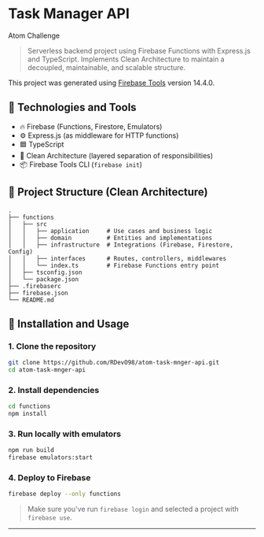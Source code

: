 # Task Manager API
Atom Challenge

>Serverless backend project using Firebase Functions with Express.js and TypeScript. Implements Clean Architecture to maintain a decoupled, maintainable, and scalable structure.

This project was generated using [Firebase Tools](https://www.npmjs.com/package/firebase-tools) version 14.4.0.

## 🚀 Technologies and Tools

- 🔥 Firebase (Functions, Firestore, Emulators)
- ⚙️ Express.js (as middleware for HTTP functions)
- 🟦 TypeScript
- 🧱 Clean Architecture (layered separation of responsibilities)
- 📦 Firebase Tools CLI (`firebase init`)

## 🧱 Project Structure (Clean Architecture)

```
.
├── functions
│   ├── src
│   │   ├── application     # Use cases and business logic
│   │   ├── domain          # Entities and implementations
│   │   ├── infrastructure  # Integrations (Firebase, Firestore, Config)
│   │   ├── interfaces      # Routes, controllers, middlewares
│   │   └── index.ts        # Firebase Functions entry point
│   ├── tsconfig.json
│   └── package.json
├── .firebaserc
├── firebase.json
└── README.md
```

## 🔧 Installation and Usage

### 1. Clone the repository

```bash
git clone https://github.com/RDevO98/atom-task-mnger-api.git
cd atom-task-mnger-api
```

### 2. Install dependencies

```bash
cd functions
npm install
```

### 3. Run locally with emulators

```bash
npm run build
firebase emulators:start
```

### 4. Deploy to Firebase

```bash
firebase deploy --only functions
```

> Make sure you've run `firebase login` and selected a project with `firebase use`.

---